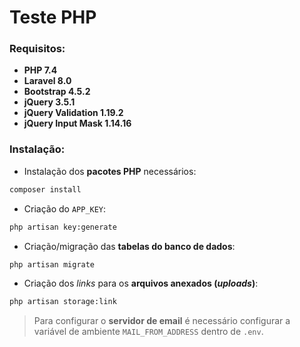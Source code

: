 # Teste PHP

### Requisitos:

* __PHP 7.4__
* __Laravel 8.0__
* __Bootstrap 4.5.2__
* __jQuery 3.5.1__
* __jQuery Validation 1.19.2__
* __jQuery Input Mask 1.14.16__

### Instalação:

* Instalação dos __pacotes PHP__ necessários:

```sh
composer install
```

* Criação do `APP_KEY`: 

```sh
php artisan key:generate
```

* Criação/migração das __tabelas do banco de dados__:

```sh
php artisan migrate
```

* Criação dos _links_ para os __arquivos anexados (_uploads_)__:

```sh
php artisan storage:link
```

> Para configurar o __servidor de email__ é necessário configurar a variável de ambiente `MAIL_FROM_ADDRESS` dentro de `.env`.

